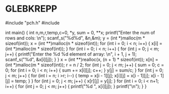 # GLEBKREPP
#include "pch.h"
#include <iostream>

int main()
{
	int n,m,r,temp,c=0, *y, sum = 0, **x;
	printf("Enter the num of rows and cols: \n");
	scanf_s("%d%d", &n,&m);
	y = (int *)malloc(m * sizeof(int));
	x = (int **)malloc(n * sizeof(int));
	for (int i = 0; i < n; i++)
	{
		x[i] = (int *)malloc(m * sizeof(int));
	}
	for (int i = 0; i < n; i++)
	{
		for (int j = 0; j < m; j++)
		{
			printf("Enter the %d %d element of array: \n", i + 1, j + 1);
			scanf_s("%d", &x[i][j]);
		}
	}
	x = (int **)realloc(x, (n + 1) * sizeof(int));
	x[n] = (int *)malloc(m * sizeof(int));
	r = n / 2;
	for (int j = 0; j < m; j++)
	{
		sum = 0;
		c = 0;
		for (int i = 0; i < n; i++)
		{
			sum += x[i][j];
			c++;
		}
		y[j] = sum/c;
	}
	for (int j = 0; j < m; j++)
	{
		for (int i = n; i >r; i--)
		{
			temp = x[i - 1][j];
			x[i][j] = x[i - 1][j];
			x[i - 1][j] = temp;
		}
	}
	for (int j = 0; j < m; j++)
	{
		x[r][j] = y[j];
	}
	for (int i = 0; i < n+1; i++)
	{
		for (int j = 0; j < m; j++)
		{
			printf("%d ", x[i][j]);
		}
		printf("\n");
	}
}

